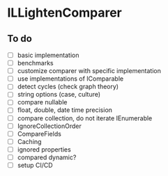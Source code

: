 # ILLightenComparer

## To do

- [ ] basic implementation
- [ ] benchmarks
- [ ] customize comparer with specific implementation
- [ ] use implementations of IComparable 
- [ ] detect cycles (check graph theory)
- [ ] string options (case, culture)
- [ ] compare nullable
- [ ] float, double, date time precision
- [ ] compare collection, do not iterate IEnumerable
- [ ] IgnoreCollectionOrder
- [ ] CompareFields
- [ ] Caching
- [ ] ignored properties
- [ ] compared dynamic?
- [ ] setup CI/CD
